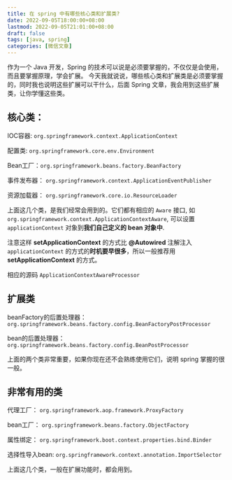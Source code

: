 ```yaml
---
title: 在 spring 中有哪些核心类和扩展类?
date: 2022-09-05T18:00:00+08:00
lastmod: 2022-09-05T21:01:00+08:00
draft: false
tags: [java, spring]
categories: [微信文章]
---
```


作为一个 Java 开发，Spring 的技术可以说是必须要掌握的，不仅仅是会使用，而且要掌握原理，学会扩展。
今天我就说说，哪些核心类和扩展类是必须要掌握的，同时我也说明这些扩展可以干什么，后面 Spring 文章，我会用到这些扩展类，让你学懂这些类。


## 核心类：

IOC容器:  `org.springframework.context.ApplicationContext`

配置类: `org.springframework.core.env.Environment`

Bean工厂：`org.springframework.beans.factory.BeanFactory`

事件发布器： `org.springframework.context.ApplicationEventPublisher`

资源加载器： `org.springframework.core.io.ResourceLoader`

上面这几个类，是我们经常会用到的。它们都有相应的 `Aware` 接口, 如 `org.springframework.context.ApplicationContextAware`, 可以设置 `applicationContext` 对象到**我们自己定义的 bean 对象中**.

注意这样 **setApplicationContext** 的方式比 **@Autowired** 注解注入 `applicationContext` 的方式的**时机要早很多**，所以一般推荐用 **setApplicationContext** 的方式。

相应的源码 `ApplicationContextAwareProcessor`


## 扩展类

beanFactory的后置处理器： `org.springframework.beans.factory.config.BeanFactoryPostProcessor`

bean的后置处理器： `org.springframework.beans.factory.config.BeanPostProcessor`

上面的两个类非常重要，如果你现在还不会熟练使用它们，说明 spring 掌握的很一般。

## 非常有用的类

代理工厂： `org.springframework.aop.framework.ProxyFactory`

bean工厂： `org.springframework.beans.factory.ObjectFactory`

属性绑定： `org.springframework.boot.context.properties.bind.Binder`

选择性导入bean: `org.springframework.context.annotation.ImportSelector`

上面这几个类，一般在扩展功能时，都会用到。

